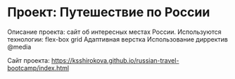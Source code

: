 # Проект: Путешествие по России
Описание проекта: сайт об интересных местах России.
Используются технологии:
flex-box
grid
Адаптивная верстка
Использование дирректив @media

Сайт проекта: https://ksshirokova.github.io/russian-travel-bootcamp/index.html
